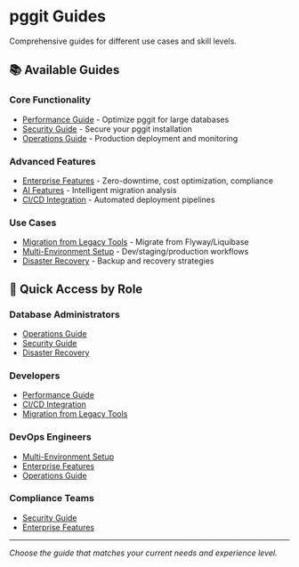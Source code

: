 # pggit Guides

Comprehensive guides for different use cases and skill levels.

## 📚 Available Guides

### Core Functionality
- [Performance Guide](performance.md) - Optimize pggit for large databases
- [Security Guide](security.md) - Secure your pggit installation
- [Operations Guide](operations.md) - Production deployment and monitoring

### Advanced Features
- [Enterprise Features](enterprise-features.md) - Zero-downtime, cost optimization, compliance
- [AI Features](ai-features.md) - Intelligent migration analysis
- [CI/CD Integration](cicd-integration.md) - Automated deployment pipelines

### Use Cases
- [Migration from Legacy Tools](migration-from-legacy.md) - Migrate from Flyway/Liquibase
- [Multi-Environment Setup](multi-environment.md) - Dev/staging/production workflows
- [Disaster Recovery](disaster-recovery.md) - Backup and recovery strategies

## 🎯 Quick Access by Role

### Database Administrators
- [Operations Guide](operations.md)
- [Security Guide](security.md)
- [Disaster Recovery](disaster-recovery.md)

### Developers
- [Performance Guide](performance.md)
- [CI/CD Integration](cicd-integration.md)
- [Migration from Legacy Tools](migration-from-legacy.md)

### DevOps Engineers
- [Multi-Environment Setup](multi-environment.md)
- [Enterprise Features](enterprise-features.md)
- [Operations Guide](operations.md)

### Compliance Teams
- [Security Guide](security.md)
- [Enterprise Features](enterprise-features.md)

---

*Choose the guide that matches your current needs and experience level.*